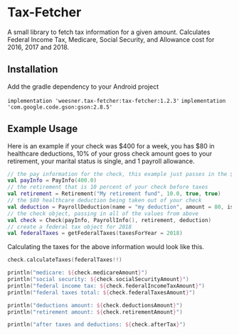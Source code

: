 # Tax-Fetcher
  A small library to fetch tax information for a given amount. Calculates Federal Income Tax, Medicare, Social Security, and Allowance cost for 2016, 2017 and 2018.

## Installation
  Add the gradle dependency to your Android project
  
  `implementation 'weesner.tax-fetcher:tax-fetcher:1.2.3'`
  `implementation 'com.google.code.gson:gson:2.8.5'`

## Example Usage
Here is an example if your check was $400 for a week, you has $80 in healthcare deductions, 10% of your gross check amount goes to your retirement, your marital status is single, and 1 payroll allowance.
```kotlin
// the pay information for the check, this example just passes in the $400 gross check amount
val payInfo = PayInfo(400.0)
// the retirement that is 10 percent of your check before taxes
val retirement = Retirement("My retirement fund", 10.0, true, true)
// the $80 healthcare deduction being taken out of your check
val deduction = PayrollDeduction(name = "my deduction", amount = 80, isPercentage = false, isHealthCare = true)
// the check object, passing in all of the values from above
val check = Check(payInfo, PayrollInfo(), retirement, deduction)
// create a federal tax object for 2018
val federalTaxes = getFederalTaxes(taxesForYear = 2018)
```

Calculating the taxes for the above information would look like this.
```kotlin
check.calculateTaxes(federalTaxes!!)

println("medicare: ${check.medicareAmount}")
println("social security: ${check.socialSecurityAmount}")
println("federal income tax: ${check.federalIncomeTaxAmount}")
println("federal taxes total: ${check.federalTaxesAmount}")

println("deductions amount: ${check.deductionsAmount}")
println("retirement amount: ${check.retirementAmount}")

println("after taxes and deductions: ${check.afterTax}")

```